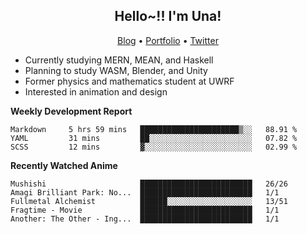 <h2 align="center">
  Hello~!! I'm Una!
</h2>

<p align="center">
  <a href="https://anarchy.website/">Blog</a> &bull;
  <a href="https://una-ada.github.io/">Portfolio</a> &bull;
  <a href="https://twitter.com/unaxiii">Twitter</a>
</p>

- Currently studying MERN, MEAN, and Haskell
- Planning to study WASM, Blender, and Unity
- Former physics and mathematics student at UWRF
- Interested in animation and design

**Weekly Development Report**

<!--START_SECTION:waka-->
```text
Markdown     5 hrs 59 mins   ██████████████████████▒░░   88.91 % 
YAML         31 mins         ██░░░░░░░░░░░░░░░░░░░░░░░   07.82 % 
SCSS         12 mins         ▓░░░░░░░░░░░░░░░░░░░░░░░░   02.99 % 
```
<!--END_SECTION:waka-->

**Recently Watched Anime**

<!-- RECENT-ANIME:START -->

    Mushishi                     █████████████████████████   26/26
    Amagi Brilliant Park: No...  █████████████████████████   1/1
    Fullmetal Alchemist          ██████░░░░░░░░░░░░░░░░░░░   13/51
    Fragtime - Movie             █████████████████████████   1/1
    Another: The Other - Ing...  █████████████████████████   1/1
<!-- RECENT-ANIME:END -->
